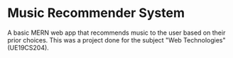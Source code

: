 # Music Recommender System

A basic MERN web app that recommends music to the user based on their prior choices. This was a project done for the subject "Web Technologies" (UE19CS204).